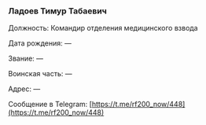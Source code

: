 ### Ладоев Тимур Табаевич

Должность: Командир отделения медицинского взвода

Дата рождения: —

Звание: —

Воинская часть: —

Адрес: —

Сообщение в Telegram: [https://t.me/rf200_now/448](https://t.me/rf200_now/448)
